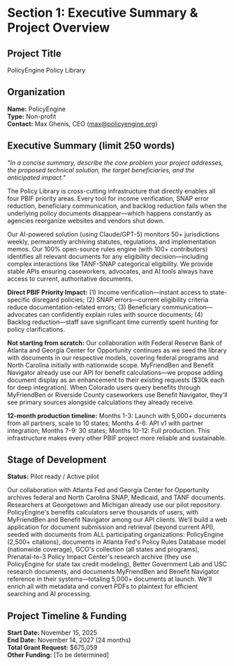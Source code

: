 # Section 1: Executive Summary & Project Overview

## Project Title
PolicyEngine Policy Library

## Organization
**Name:** PolicyEngine  
**Type:** Non-profit  
**Contact:** Max Ghenis, CEO (max@policyengine.org)

## Executive Summary (limit 250 words)
*"In a concise summary, describe the core problem your project addresses, the proposed technical solution, the target beneficiaries, and the anticipated impact."*

The Policy Library is cross-cutting infrastructure that directly enables all four PBIF priority areas. Every tool for income verification, SNAP error reduction, beneficiary communication, and backlog reduction fails when the underlying policy documents disappear—which happens constantly as agencies reorganize websites and vendors shut down.

Our AI-powered solution (using Claude/GPT-5) monitors 50+ jurisdictions weekly, permanently archiving statutes, regulations, and implementation memos. Our 100% open-source rules engine (with 100+ contributors) identifies all relevant documents for any eligibility decision—including complex interactions like TANF-SNAP categorical eligibility. We provide stable APIs ensuring caseworkers, advocates, and AI tools always have access to current, authoritative documents.

**Direct PBIF Priority Impact:** (1) Income verification—instant access to state-specific disregard policies; (2) SNAP errors—current eligibility criteria reduce documentation-related errors; (3) Beneficiary communication—advocates can confidently explain rules with source documents; (4) Backlog reduction—staff save significant time currently spent hunting for policy clarifications.

**Not starting from scratch:** Our collaboration with Federal Reserve Bank of Atlanta and Georgia Center for Opportunity continues as we seed the library with documents in our respective models, covering federal programs and North Carolina initially with nationwide scope. MyFriendBen and Benefit Navigator already use our API for benefit calculations—we propose adding document display as an enhancement to their existing requests ($30k each for deep integration). When Colorado users query benefits through MyFriendBen or Riverside County caseworkers use Benefit Navigator, they'll see primary sources alongside calculations they already receive.

**12-month production timeline:** Months 1-3: Launch with 5,000+ documents from all partners, scale to 10 states; Months 4-6: API v1 with partner integration; Months 7-9: 30 states; Months 10-12: Full production. This infrastructure makes every other PBIF project more reliable and sustainable.

## Stage of Development
**Status:** Pilot ready / Active pilot

Our collaboration with Atlanta Fed and Georgia Center for Opportunity archives federal and North Carolina SNAP, Medicaid, and TANF documents. Researchers at Georgetown and Michigan already use our pilot repository. PolicyEngine's benefits calculators serve thousands of users, with MyFriendBen and Benefit Navigator among our API clients. We'll build a web application for document submission and retrieval (beyond current API), seeded with documents from ALL participating organizations: PolicyEngine (2,500+ citations), documents in Atlanta Fed's Policy Rules Database model (nationwide coverage), GCO's collection (all states and programs), Prenatal-to-3 Policy Impact Center's research archive (they use PolicyEngine for state tax credit modeling), Better Government Lab and USC research documents, and documents MyFriendBen and Benefit Navigator reference in their systems—totaling 5,000+ documents at launch. We'll enrich all with metadata and convert PDFs to plaintext for efficient searching and AI processing.

## Project Timeline & Funding
**Start Date:** November 15, 2025  
**End Date:** November 14, 2027 (24 months)  
**Total Grant Request:** $675,059  
**Other Funding:** [To be determined]